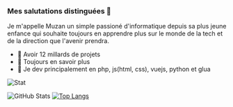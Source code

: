 ### Mes salutations distinguées 👋
Je m'appelle Muzan un simple passioné d'informatique depuis sa plus jeune enfance qui souhaite toujours 
en apprendre plus sur le monde de la tech et de la direction que l'avenir prendra.

- 🔭 Avoir 12 millards de projets
- 🌱 Toujours en savoir plus
- 👯 Je dev principalement en php, js(html, css), vuejs, python et glua

![Stat](https://komarev.com/ghpvc/?username=Muzannn&label=Profile%20views&color=blueviolet&style=flat)

![GitHub Stats](https://github-readme-stats.vercel.app/api?username=Muzannnn&theme=radical)  [![Top Langs](https://github-readme-stats.vercel.app/api/top-langs/?username=Muzannnn&theme=radical&layout=compact)](https://github.com/anuraghazra/github-readme-stats)
